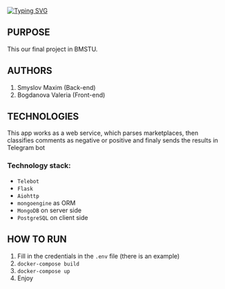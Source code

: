 [![Typing SVG](https://readme-typing-svg.herokuapp.com?font=Fira+Code&size=40&duration=4000&pause=1000&color=19F768&background=3925FF00&vCenter=true&width=435&lines=Our+Diploma+work;Enjoy+%3A3)](https://git.io/typing-svg)
## PURPOSE
This our final project in BMSTU.
## AUTHORS
1. Smyslov Maxim (Back-end)
2. Bogdanova Valeria (Front-end)
## TECHNOLOGIES
This app works as a web service, which parses marketplaces, 
then classifies comments as negative or positive and finaly 
sends the results in Telegram bot

### Technology stack: 
  - `Telebot` 
  - `Flask` 
  - `Aiohttp`
  - `mongoengine` as ORM 
  - `MongoDB` on server side
  - `PostgreSQL` on client side
## HOW TO RUN
1. Fill in the credentials in the `.env` file (there is an example)
2. ```docker-compose build```
3. ```docker-compose up```
4. Enjoy


